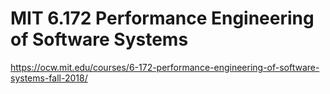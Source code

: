 # MIT 6.172 Performance Engineering of Software Systems

https://ocw.mit.edu/courses/6-172-performance-engineering-of-software-systems-fall-2018/


